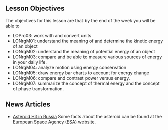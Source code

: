 ## Lesson Objectives

The objectives for this lesson are that by the end of the week you will be able to

* LOPro03: work with and convert units
* LONrgM01: understand the meaning of and determine the kinetic energy of an object
* LONrgM02: understand the meaning of potential energy of an object
* LONrgM03: compare and be able to measure various sources of energy in your daily life.
* LONrgM04: analyze motion using energy conservation
* LONrgM05: draw energy bar charts to account for energy change
* LONrgM06: compare and contrast power versus energy.
* LONrgM07: summarize the concept of thermal energy and the concept of phase transformation.



## News Articles

* [Asteroid Hit in Russia](http://www.foxnews.com/science/2013/02/15/injuries-reported-after-meteorite-falls-in-russia-ural-mountains) 
  Some facts about the asteroid can be found at the [European Space Agency \(ESA\) website](https://www.esa.int/Our_Activities/Space_Safety/Russia_asteroid_impact_ESA_update_and_assessment).



